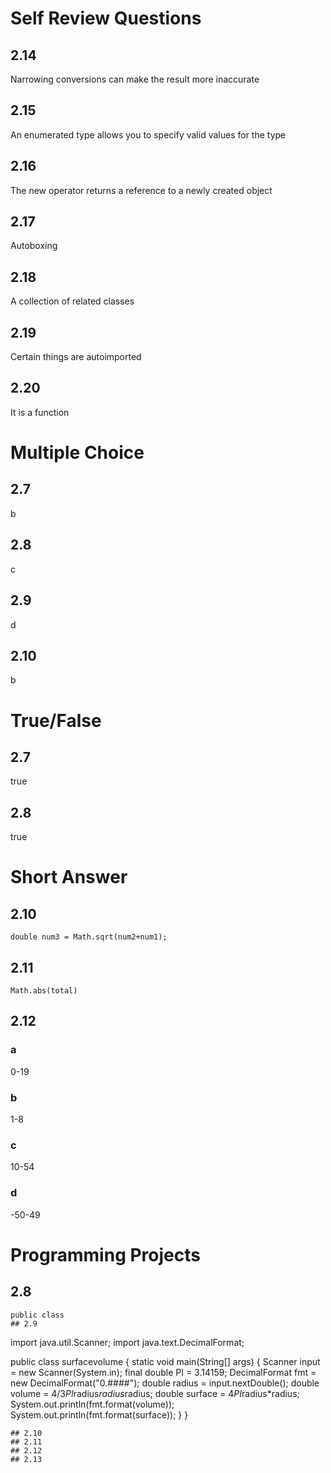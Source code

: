 # Self Review Questions
## 2.14
Narrowing conversions can make the result more inaccurate
## 2.15
An enumerated type allows you to specify valid values for the type
## 2.16
The new operator returns a reference to a newly created object
## 2.17
Autoboxing
## 2.18
A collection of related classes
## 2.19
Certain things are autoimported
## 2.20
It is a function

# Multiple Choice
## 2.7
b
## 2.8
c
## 2.9
d
## 2.10
b

# True/False
## 2.7
true
## 2.8
true

# Short Answer
## 2.10
```
double num3 = Math.sqrt(num2+num1);
```
## 2.11
```
Math.abs(total)
```
## 2.12
### a
0-19
### b
1-8
### c
10-54
### d
-50-49
# Programming Projects
## 2.8
```
public class 
## 2.9
```
import java.util.Scanner;
import java.text.DecimalFormat;

public class surfacevolume {
    static void main(String[] args) {
        Scanner input = new Scanner(System.in);
        final double PI = 3.14159;
        DecimalFormat fmt = new DecimalFormat("0.####");
        double radius = input.nextDouble();
        double volume = 4/3*PI*radius*radius*radius;
        double surface = 4*PI*radius*radius;
        System.out.println(fmt.format(volume));
        System.out.println(fmt.format(surface));
    }
}
```
## 2.10
## 2.11
## 2.12
## 2.13
